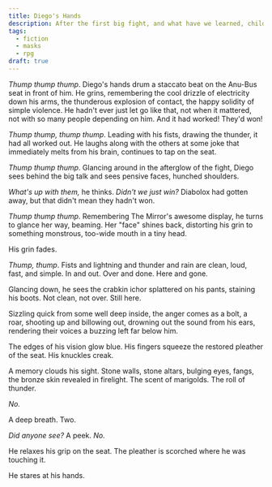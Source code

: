 ```yaml
---
title: Diego's Hands
description: After the first big fight, and what have we learned, children?
tags:
  - fiction
  - masks
  - rpg
draft: true
---
```


*Thump thump thump*. Diego's hands drum a staccato beat on the Anu-Bus seat in front of him. He grins, remembering the cool drizzle of electricity down his arms, the thunderous explosion of contact, the happy solidity of simple violence. He hadn't ever just let go like that, not when it mattered, not with so many people depending on him. And it had worked! They'd won!

*Thump thump, thump thump*. Leading with his fists, drawing the thunder, it had all worked out. He laughs along with the others at some joke that immediately melts from his brain, continues to tap on the seat.

*Thump thump thump*. Glancing around in the afterglow of the fight, Diego sees behind the big talk and sees pensive faces, hunched shoulders.

*What's up with them,* he thinks. *Didn't we just win?* Diabolox had gotten away, but that didn't mean they hadn't won.

*Thump thump thump*. Remembering The Mirror's awesome display, he turns to glance her way, beaming. Her "face" shines back, distorting his grin to something monstrous, too-wide mouth in a tiny head.

His grin fades.

*Thump, thump*. Fists and lightning and thunder and rain are clean, loud, fast, and simple. In and out. Over and done. Here and gone.

Glancing down, he sees the crabkin ichor splattered on his pants, staining his boots. Not clean, not over. Still here.

Sizzling quick from some well deep inside, the anger comes as a bolt, a roar, shooting up and billowing out, drowning out the sound from his ears, rendering their voices a buzzing left far below him.

The edges of his vision glow blue. His fingers squeeze the restored pleather of the seat. His knuckles creak.

A memory clouds his sight. Stone walls, stone altars, bulging eyes, fangs, the bronze skin revealed in firelight. The scent of marigolds. The roll of thunder.

*No.*

A deep breath. Two.

*Did anyone see?* A peek. *No.*

He relaxes his grip on the seat. The pleather is scorched where he was touching it.

He stares at his hands.
